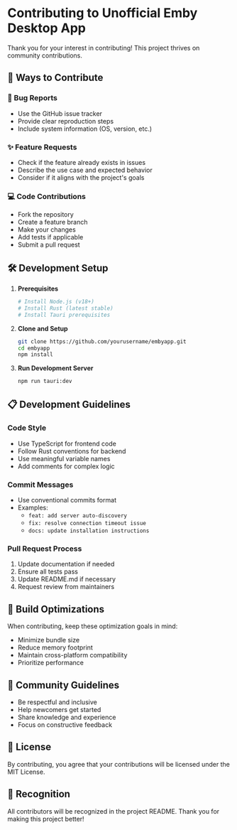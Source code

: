 # Contributing to Unofficial Emby Desktop App

Thank you for your interest in contributing! This project thrives on community contributions.

## 🎯 Ways to Contribute

### 🐛 Bug Reports
- Use the GitHub issue tracker
- Provide clear reproduction steps
- Include system information (OS, version, etc.)

### ✨ Feature Requests
- Check if the feature already exists in issues
- Describe the use case and expected behavior
- Consider if it aligns with the project's goals

### 💻 Code Contributions
- Fork the repository
- Create a feature branch
- Make your changes
- Add tests if applicable
- Submit a pull request

## 🛠️ Development Setup

1. **Prerequisites**
   ```bash
   # Install Node.js (v18+)
   # Install Rust (latest stable)
   # Install Tauri prerequisites
   ```

2. **Clone and Setup**
   ```bash
   git clone https://github.com/yourusername/embyapp.git
   cd embyapp
   npm install
   ```

3. **Run Development Server**
   ```bash
   npm run tauri:dev
   ```

## 📋 Development Guidelines

### Code Style
- Use TypeScript for frontend code
- Follow Rust conventions for backend
- Use meaningful variable names
- Add comments for complex logic

### Commit Messages
- Use conventional commits format
- Examples:
  - `feat: add server auto-discovery`
  - `fix: resolve connection timeout issue`
  - `docs: update installation instructions`

### Pull Request Process
1. Update documentation if needed
2. Ensure all tests pass
3. Update README.md if necessary
4. Request review from maintainers

## 🚀 Build Optimizations

When contributing, keep these optimization goals in mind:
- Minimize bundle size
- Reduce memory footprint
- Maintain cross-platform compatibility
- Prioritize performance

## 🤝 Community Guidelines

- Be respectful and inclusive
- Help newcomers get started
- Share knowledge and experience
- Focus on constructive feedback

## 📝 License

By contributing, you agree that your contributions will be licensed under the MIT License.

## 🙏 Recognition

All contributors will be recognized in the project README. Thank you for making this project better!
